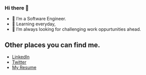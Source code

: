 ### Hi there 👋

- 🔭 I’m a Software Engineer.
- 🌱 Learning everyday, 
- 👯 I’m always looking for challenging work oppurtunities ahead.

## Other places you can find me.

- [LinkedIn](linkedin.com/in/ahmed-ali-mahmoud-7169b4160)
- [Twitter](https://twitter.com/3lilioo)
- [My Resume](https://drive.google.com/file/d/1hiJ3Whjqz3XJ9mHxOPj2AKZ-ymJL2hUv/view?usp=sharing)

<!--
**A-Alii/A-Alii** is a ✨ _special_ ✨ repository because its `README.md` (this file) appears on your GitHub profile.

Here are some ideas to get you started:

- 🔭 I’m currently working on ...
- 🌱 I’m currently learning ...
- 👯 I’m looking to collaborate on ...
- 🤔 I’m looking for help with ...
- 💬 Ask me about ...
- 📫 How to reach me: ...
- 😄 Pronouns: ...
- ⚡ Fun fact: ...
-->
